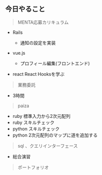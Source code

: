 ## 今日やること

> MENTA応募カリキュラム
- Rails
  - 通知の設定を実装

- vue.js
  - プロフィール編集(フロントエンド)
  
- react
React Hooksを学ぶ

> 業務委託
- 3時間


> paiza
- ruby 標準入力から2次元配列
- ruby スキルチェック
- python スキルチェック
- python 2次元配列のマップに道を追加する


> sql 、クエリインターフェース
- 総合演習

> ポートフォリオ
